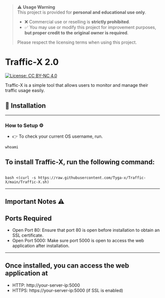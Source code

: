 > ⚠️ **Usage Warning**  
> This project is provided for **personal and educational use only**.  
> - ❌ Commercial use or reselling is **strictly prohibited**.  
> - ✅ You may use or modify this project for improvement purposes, **but proper credit to the original owner is required**.  
> 
> Please respect the licensing terms when using this project.



# Traffic-X  2.0
[![License: CC BY-NC 4.0](https://img.shields.io/badge/License-CC%20BY--NC%204.0-lightgrey.svg)](https://creativecommons.org/licenses/by-nc/4.0/)


Traffic-X is a simple tool that allows users to monitor and manage their traffic usage easily.

## 🚀 Installation
---
### How to Setup ⚙️

- 👉 To check your current OS username, run. 

```
whoami
```
To install Traffic-X, run the following command:
---
```

bash <(curl -s https://raw.githubusercontent.com/Tyga-x/Traffic-X/main/Traffic-X.sh)
```

---
## Important Notes ⚠️
## Ports Required

- Open Port 80: Ensure that port 80 is open before installation to obtain an SSL certificate.
- Open Port 5000: Make sure port 5000 is open to access the web application after installation.

---

## Once installed, you can access the web application at
- HTTP: http://your-server-ip:5000
- HTTPS: https://your-server-ip:5000 (if SSL is enabled)
 
